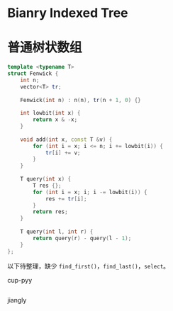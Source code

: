 # Bianry Indexed Tree

# 普通树状数组

```cpp
template <typename T>
struct Fenwick {
    int n;
    vector<T> tr;
    
    Fenwick(int n) : n(n), tr(n + 1, 0) {}
	
    int lowbit(int x) {
        return x & -x;
    }
    
    void add(int x, const T &v) {
        for (int i = x; i <= n; i += lowbit(i)) {
            tr[i] += v;
        }
    }
    
    T query(int x) {
        T res {};
        for (int i = x; i; i -= lowbit(i)) {
            res += tr[i];
        }
        return res;
    }
    
    T query(int l, int r) {
        return query(r) - query(l - 1);
    }
};
```

以下待整理，缺少 `find_first()`，`find_last()`，`select`。

cup-pyy

```cpp

```

jiangly

```cpp

```